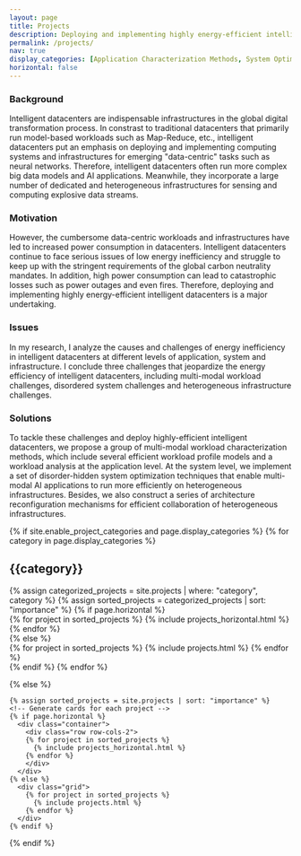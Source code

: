 ```yaml
---
layout: page
title: Projects
description: Deploying and implementing highly energy-efficient intelligent datacenters through cross-layer optimization
permalink: /projects/
nav: true
display_categories: [Application Characterization Methods, System Optimization Techniques, Infrastructure Reconfiguration Mechanisms]
horizontal: false
---
```


### Background

Intelligent datacenters are indispensable infrastructures in the global digital transformation process. In constrast to traditional datacenters that primarily run model-based workloads such as Map-Reduce, etc., intelligent datacenters put an emphasis on deploying and implementing computing systems and infrastructures for emerging "data-centric" tasks such as neural networks. Therefore, intelligent datacenters often run more complex big data models and AI applications. Meanwhile, they incorporate a large number of dedicated and heterogeneous infrastructures for sensing and computing explosive data streams. 

### Motivation

However, the cumbersome data-centric workloads and infrastructures have led to increased power consumption in datacenters. Intelligent datacenters continue to face serious issues of low energy inefficiency and struggle to keep up with the stringent requirements of the global carbon neutrality mandates. In addition, high power consumption can lead to catastrophic losses such as power outages and even fires. Therefore, deploying and implementing highly energy-efficient intelligent datacenters is a major undertaking.

### Issues

In my research, I analyze the causes and challenges of energy inefficiency in intelligent datacenters at different levels of application, system and infrastructure. I conclude three challenges that jeopardize the energy efficiency of intelligent datacenters, including multi-modal workload challenges, disordered system challenges and heterogeneous infrastructure challenges. 

### Solutions

To tackle these challenges and deploy highly-efficient intelligent datacenters, we propose a group of multi-modal workload characterization methods, which include several efficient workload profile models and a workload analysis at the application level. At the system level, we implement a set of disorder-hidden system optimization techniques that enable multi-modal AI applications to run more efficiently on heterogeneous infrastructures. Besides, we also construct a series of architecture reconfiguration mechanisms for efficient collaboration of heterogeneous infrastructures.

<div class="projects">
  {% if site.enable_project_categories and page.display_categories %}
  <!-- Display categorized projects -->
    {% for category in page.display_categories %}
      <h2 class="category">{{category}}</h2>
      {% assign categorized_projects = site.projects | where: "category", category %}
      {% assign sorted_projects = categorized_projects | sort: "importance" %}
      <!-- Generate cards for each project -->
      {% if page.horizontal %}
        <div class="container">
          <div class="row row-cols-2">
          {% for project in sorted_projects %}
            {% include projects_horizontal.html %}
          {% endfor %}
          </div>
        </div>
      {% else %}
        <div class="grid">
          {% for project in sorted_projects %}
            {% include projects.html %}
          {% endfor %}
        </div>
      {% endif %}
    {% endfor %}

  {% else %}
  <!-- Display projects without categories -->
    {% assign sorted_projects = site.projects | sort: "importance" %}
    <!-- Generate cards for each project -->
    {% if page.horizontal %}
      <div class="container">
        <div class="row row-cols-2">
        {% for project in sorted_projects %}
          {% include projects_horizontal.html %}
        {% endfor %}
        </div>
      </div>
    {% else %}
      <div class="grid">
        {% for project in sorted_projects %}
          {% include projects.html %}
        {% endfor %}
      </div>
    {% endif %}

  {% endif %}

</div>
